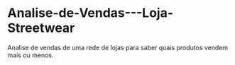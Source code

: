 # Analise-de-Vendas---Loja-Streetwear
Analise de vendas de uma rede de lojas para saber quais produtos vendem mais ou menos.
